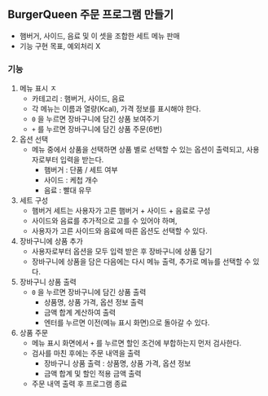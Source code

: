 ## BurgerQueen 주문 프로그램 만들기

- 햄버거, 사이드, 음료 및 이 셋을 조합한 세트 메뉴 판매
- 기능 구현 목표, 예외처리 X

### 기능 
1. 메뉴 표시 ㅈ
   - 카테고리 : 햄버거, 사이드, 음료
   - 각 메뉴는 이름과 열량(Kcal), 가격 정보를 표시해야 한다.
   - `0` 을 누르면 장바구니에 담긴 상품 보여주기
   - `+` 를 누르면 장바구니에 담긴 상품 주문(6번)
2. 옵션 선택
   - 메뉴 중에서 상품을 선택하면 상품 별로 선택할 수 있는 옵션이 출력되고, 사용자로부터 입력을 받는다. 
     - 햄버거 : 단품 / 세트 여부
     - 사이드 : 케첩 개수
     - 음료 : 빨대 유무
3. 세트 구성
   - 햄버거 세트는 사용자가 고른 햄버거 + 사이드 + 음료로 구성
   - 사이드와 음료를 추가적으로 고를 수 있어야 하며,
   - 사용자가 고른 사이드와 음료에 따른 옵션도 선택할 수 있다. 
4. 장바구니에 상품 추가
   - 사용자로부터 옵션을 모두 입력 받은 후 장바구니에 상품 담기
   - 장바구니에 상품을 담은 다음에는 다시 메뉴 출력, 추가로 메뉴를 선택할 수 있다. 
5. 장바구니 상품 출력
   - `0` 을 누르면 장바구니에 담긴 상품 출력
     - 상품명, 상품 가격, 옵션 정보 출력
     - 금액 합계 계산하여 출력
     - 엔터를 누르면 이전(메뉴 표시 화면)으로 돌아갈 수 있다.
6. 상품 주문
   - 메뉴 표시 화면에서 `+` 를 누르면 할인 조건에 부합하는지 먼저 검사한다.
   - 검사를 마친 후에는 주문 내역을 출력 
     - 장바구니 상품 출력 : 상품명, 상품 가격, 옵션 정보
     - 금액 합계 및 할인 적용 금액 출력
   - 주문 내역 출력 후 프로그램 종료